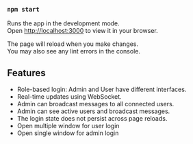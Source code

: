 ### `npm start`

Runs the app in the development mode.\
Open [http://localhost:3000](http://localhost:3000) to view it in your browser.

The page will reload when you make changes.\
You may also see any lint errors in the console.

## Features

- Role-based login: Admin and User have different interfaces.
- Real-time updates using WebSocket.
- Admin can broadcast messages to all connected users.
- Admin can see active users and broadcast messages.
- The login state does not persist across page reloads.
- Open multiple window for user login
- Open single window for admin login
